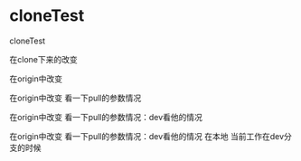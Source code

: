 # cloneTest
cloneTest

在clone下来的改变

在origin中改变

在origin中改变  看一下pull的参数情况

在origin中改变  看一下pull的参数情况：dev看他的情况


在origin中改变 看一下pull的参数情况：dev看他的情况    在本地 当前工作在dev分支的时候
